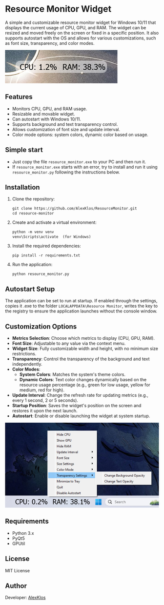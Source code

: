
# Resource Monitor Widget

A simple and customizable resource monitor widget for Windows 10/11 that displays the current usage of CPU, GPU, and RAM. The widget can be resized and moved freely on the screen or fixed in a specific position. It also supports autostart with the OS and allows for various customizations, such as font size, transparency, and color modes.

![widget](scr1.png)

## Features
- Monitors CPU, GPU, and RAM usage.
- Resizable and movable widget.
- Can autostart with Windows 10/11.
- Supports background and text transparency control.
- Allows customization of font size and update interval.
- Color mode options: system colors, dynamic color based on usage.

## Simple start
- Just copy the file `resource_monitor.exe` to your PC and then run it.
- If `resource_monitor.exe` starts with an error, try to install and run it using `resource_monitor.py` following the instructions below.

## Installation

1. Clone the repository:
   ```
   git clone https://github.com/AlexKlos/ResourceMonitor.git
   cd resource-monitor
   ```

2. Create and activate a virtual environment:
   ```
   python -m venv venv
   venv\Scripts\activate  (for Windows)
   ```

3. Install the required dependencies:
   ```
   pip install -r requirements.txt
   ```

4. Run the application:
   ```
   python resource_monitor.py
   ```

## Autostart Setup

The application can be set to run at startup. If enabled through the settings, copies it .exe to the folder `LOCALAPPDATA\Resource Monitor`, writes the key to the registry to ensure the application launches without the console window.

## Customization Options

- **Metrics Selection**: Choose which metrics to display (CPU, GPU, RAM).
- **Font Size**: Adjustable to any value via the context menu.
- **Widget Size**: Fully customizable width and height, with no minimum size restrictions.
- **Transparency**: Control the transparency of the background and text independently.
- **Color Modes**:
    - **System Colors**: Matches the system's theme colors.
    - **Dynamic Colors**: Text color changes dynamically based on the resource usage percentage (e.g., green for low usage, yellow for medium, red for high).
- **Update Interval**: Change the refresh rate for updating metrics (e.g., every 1 second, 2 or 5 seconds).
- **Startup Position**: Saves the widget's position on the screen and restores it upon the next launch.
- **Autostart**: Enable or disable launching the widget at system startup.

![settings](scr2.png)

## Requirements

- Python 3.x
- PyQt5
- GPUtil

## License
MIT License

## Author
Developer: [AlexKlos](https://github.com/AlexKlos)